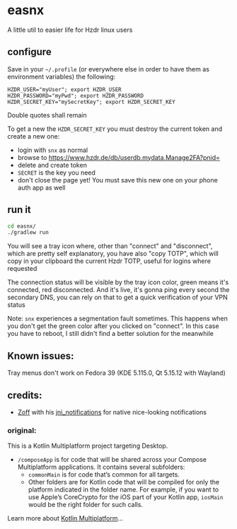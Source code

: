 # easnx

A little util to easier life for Hzdr linux users

## configure

Save in your `~/.profile` (or everywhere else in order to have them as environment variables) the following:

```
HZDR_USER="myUser"; export HZDR_USER
HZDR_PASSWORD="myPwd"; export HZDR_PASSWORD
HZDR_SECRET_KEY="mySecretKey"; export HZDR_SECRET_KEY
```

Double quotes shall remain

To get a new the `HZDR_SECRET_KEY` you must destroy the current token and create a new one:
- login with `snx` as normal
- browse to https://www.hzdr.de/db/userdb.mydata.Manage2FA?pnid=
- delete and create token
- `SECRET` is the key you need
- don't close the page yet! You must save this new one on your phone auth app as well

## run it
```bash
cd easnx/
./gradlew run
```

You will see a tray icon where, other than "connect" and "disconnect", which are pretty self explanatory, you have also "copy TOTP", which will copy in your clipboard the current Hzdr TOTP, useful for logins where requested

The connection status will be visible by the tray icon color, green means it's connected, red disconnected. And it's live, it's gonna ping every second the secondary DNS, you can rely on that to get a quick verification of your VPN status

Note: `snx` experiences a segmentation fault sometimes. This happens when you don't get the green color after you clicked on "connect". In this case you have to reboot, I still didn't find a better solution for the meanwhile

## Known issues:

Tray menus don't work on Fedora 39 (KDE 5.115.0, Qt 5.15.12 with Wayland)

## credits:

- [Zoff](https://github.com/zoff99) with his [jni_notifications](https://github.com/zoff99/jni_notifications) for native nice-looking notifications

### original:

This is a Kotlin Multiplatform project targeting Desktop.

* `/composeApp` is for code that will be shared across your Compose Multiplatform applications.
  It contains several subfolders:
  - `commonMain` is for code that’s common for all targets.
  - Other folders are for Kotlin code that will be compiled for only the platform indicated in the folder name.
    For example, if you want to use Apple’s CoreCrypto for the iOS part of your Kotlin app,
    `iosMain` would be the right folder for such calls.


Learn more about [Kotlin Multiplatform](https://www.jetbrains.com/help/kotlin-multiplatform-dev/get-started.html)…

